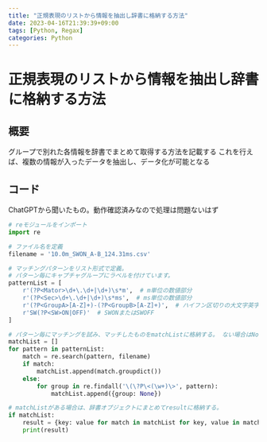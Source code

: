 ```yaml
---
title: "正規表現のリストから情報を抽出し辞書に格納する方法"
date: 2023-04-16T21:39:39+09:00
tags: [Python, Regax]
categories: Python
---
```


# 正規表現のリストから情報を抽出し辞書に格納する方法

## 概要

グループで別れた各情報を辞書でまとめて取得する方法を記載する
これを行えば、複数の情報が入ったデータを抽出し、データ化が可能となる

## コード

ChatGPTから聞いたもの。動作確認済みなので処理は問題ないはず

``` Python
# reモジュールをインポート
import re

# ファイル名を定義
filename = '10.0m_SWON_A-B_124.31ms.csv'

# マッチングパターンをリスト形式で定義。
# パターン毎にキャプチャグループにラベルを付けています。
patternList = [
    r'(?P<Mator>\d+\.\d+|\d+)\s*m',  # m単位の数値部分
    r'(?P<Sec>\d+\.\d+|\d+)\s*ms',  # ms単位の数値部分
    r'(?P<GroupA>[A-Z]+)-(?P<GroupB>[A-Z]+)',  # ハイフン区切りの大文字英字2文字
    r'SW(?P<SW>ON|OFF)'  # SWONまたはSWOFF
]

# パターン毎にマッチングを試み、マッチしたものをmatchListに格納する。 ない場合はNoneを追加
matchList = []
for pattern in patternList:
    match = re.search(pattern, filename)
    if match:
        matchList.append(match.groupdict())
    else:
        for group in re.findall('\(\?P\<(\w+)\>', pattern):
            matchList.append({group: None})

# matchListがある場合は、辞書オブジェクトにまとめてresultに格納する。
if matchList:
    result = {key: value for match in matchList for key, value in match.items()}
    print(result)
```
